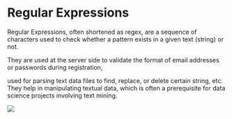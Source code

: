 # Regular Expressions
Regular Expressions, often shortened as regex, are a sequence of characters used to check whether a pattern exists in a given text (string) or not. 

They are used at the server side to validate the format of email addresses or passwords during registration, 

used for parsing text data files to find, replace, or delete certain string, etc. They help in manipulating textual data, which is often a prerequisite for data science projects involving text mining.



![](https://www.optimizesmart.com/wp-content/uploads/2010/06/regex-cheatsheet-for-Google-Analytics1.jpg)
